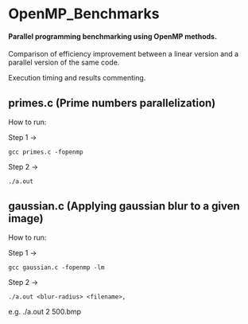 # OpenMP_Benchmarks

#### Parallel programming benchmarking using OpenMP methods.

Comparison of efficiency improvement between a linear version and a parallel version of the same code.

Execution timing and results commenting.



## primes.c  (Prime numbers parallelization)

How to run:

Step 1 -> 

	gcc primes.c -fopenmp

Step 2 -> 
	
 	./a.out

## gaussian.c (Applying gaussian blur to a given image)

How to run:

Step 1 ->  
            
	gcc gaussian.c -fopenmp -lm

Step 2 ->       

	./a.out <blur-radius> <filename>, 

e.g. ./a.out  2  500.bmp

